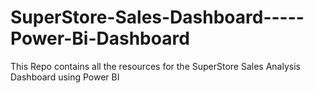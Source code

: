 # SuperStore-Sales-Dashboard-----Power-Bi-Dashboard
This Repo contains all the resources for the SuperStore Sales Analysis Dashboard using Power BI
